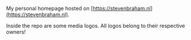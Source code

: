My personal homepage hosted on [https://stevenbraham.nl](https://stevenbraham.nl). 

Inside the repo are some media logos. All logos belong to their respective owners!